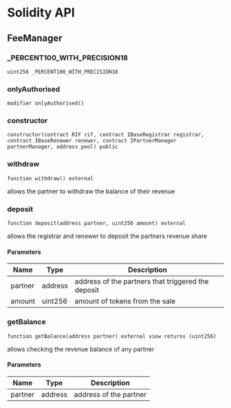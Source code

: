 # Solidity API

## FeeManager

### _PERCENT100_WITH_PRECISION18

```solidity
uint256 _PERCENT100_WITH_PRECISION18
```

### onlyAuthorised

```solidity
modifier onlyAuthorised()
```

### constructor

```solidity
constructor(contract RIF rif, contract IBaseRegistrar registrar, contract IBaseRenewer renewer, contract IPartnerManager partnerManager, address pool) public
```

### withdraw

```solidity
function withdraw() external
```

allows the partner to withdraw the balance of their revenue

### deposit

```solidity
function deposit(address partner, uint256 amount) external
```

allows the registrar and renewer to deposit the partners revenue share

#### Parameters

| Name | Type | Description |
| ---- | ---- | ----------- |
| partner | address | address of the partners that triggered the deposit |
| amount | uint256 | amount of tokens from the sale |

### getBalance

```solidity
function getBalance(address partner) external view returns (uint256)
```

allows checking the revenue balance of any partner

#### Parameters

| Name | Type | Description |
| ---- | ---- | ----------- |
| partner | address | address of the partner |

